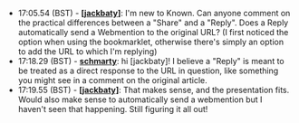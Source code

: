 * <a id="17:05.54">17:05.54 (BST)</a> - __[[jackbaty]](https://github.com/[jackbaty])__: I'm new to Known. Can anyone comment on the practical differences between a "Share" and a "Reply". Does a Reply automatically send a Webmention to the original URL? (I first noticed the option when using the bookmarklet, otherwise there's simply an option to add the URL to which I'm replying)
* <a id="17:18.29">17:18.29 (BST)</a> - __[schmarty](https://github.com/schmarty)__: hi [jackbaty]! I believe a "Reply" is meant to be treated as a direct response to the URL in question, like something you might see in a comment on the original article.
* <a id="17:19.55">17:19.55 (BST)</a> - __[[jackbaty]](https://github.com/[jackbaty])__: That makes sense, and the presentation fits. Would also make sense to automatically send a webmention but I haven't seen that happening. Still figuring it all out!

